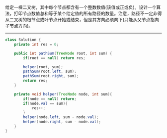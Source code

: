 给定一棵二叉树，其中每个节点都含有一个整数数值(该值或正或负)。设计一个算法，打印节点数值总和等于某个给定值的所有路径的数量。注意，路径不一定非得从二叉树的根节点或叶节点开始或结束，但是其方向必须向下(只能从父节点指向子节点方向)。

***

```Java
class Solution {
    private int res = 0;

    public int pathSum(TreeNode root, int sum) {
        if(root == null) return res;

        helper(root, sum);
        pathSum(root.left, sum);
        pathSum(root.right, sum);
        return res;
    }

    private void helper(TreeNode node, int sum){
        if(node == null) return;
        if(node.val == sum){
            res++;
        }
        helper(node.left, sum - node.val);
        helper(node.right, sum - node.val);
    }
}
```